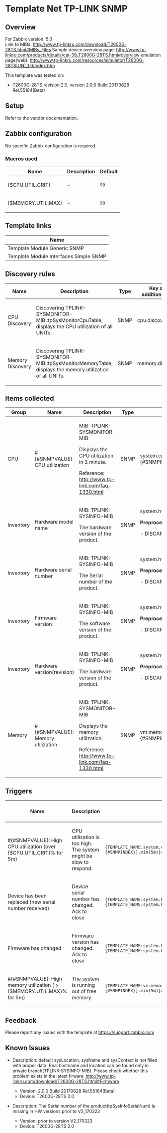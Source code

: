 
# Template Net TP-LINK SNMP

## Overview

For Zabbix version: 5.0  
Link to MIBs: http://www.tp-linkru.com/download/T2600G-28TS.html#MIBs_Files
Sample device overview page: http://www.tp-linkru.com/products/details/cat-39_T2600G-28TS.html#overview
emulation page(web): http://www.tp-linkru.com/resources/simulator/T2600G-28TS(UN)_1.0/Index.htm

This template was tested on:

- T2600G-28TS revision 2.0, version 2.0.0 Build 20170628 Rel.55184(Beta)

## Setup

Refer to the vendor documentation.

## Zabbix configuration

No specific Zabbix configuration is required.

### Macros used

|Name|Description|Default|
|----|-----------|-------|
|{$CPU.UTIL.CRIT} |<p>-</p> |`90` |
|{$MEMORY.UTIL.MAX} |<p>-</p> |`90` |

## Template links

|Name|
|----|
|Template Module Generic SNMP |
|Template Module Interfaces Simple SNMP |

## Discovery rules

|Name|Description|Type|Key and additional info|
|----|-----------|----|----|
|CPU Discovery |<p>Discovering TPLINK-SYSMONITOR-MIB::tpSysMonitorCpuTable, displays the CPU utilization of all UNITs.</p> |SNMP |cpu.discovery |
|Memory Discovery |<p>Discovering TPLINK-SYSMONITOR-MIB::tpSysMonitorMemoryTable, displays the memory utilization of all UNITs.</p> |SNMP |memory.discovery |

## Items collected

|Group|Name|Description|Type|Key and additional info|
|-----|----|-----------|----|---------------------|
|CPU |#{#SNMPVALUE}: CPU utilization |<p>MIB: TPLINK-SYSMONITOR-MIB</p><p>Displays the CPU utilization in 1 minute.</p><p>Reference: http://www.tp-link.com/faq-1330.html</p> |SNMP |system.cpu.util[tpSysMonitorCpu1Minute.{#SNMPINDEX}] |
|Inventory |Hardware model name |<p>MIB: TPLINK-SYSINFO-MIB</p><p>The hardware version of the product.</p> |SNMP |system.hw.model<p>**Preprocessing**:</p><p>- DISCARD_UNCHANGED_HEARTBEAT: `1d`</p> |
|Inventory |Hardware serial number |<p>MIB: TPLINK-SYSINFO-MIB</p><p>The Serial number of the product.</p> |SNMP |system.hw.serialnumber<p>**Preprocessing**:</p><p>- DISCARD_UNCHANGED_HEARTBEAT: `1d`</p> |
|Inventory |Firmware version |<p>MIB: TPLINK-SYSINFO-MIB</p><p>The software version of the product.</p> |SNMP |system.hw.firmware<p>**Preprocessing**:</p><p>- DISCARD_UNCHANGED_HEARTBEAT: `1d`</p> |
|Inventory |Hardware version(revision) |<p>MIB: TPLINK-SYSINFO-MIB</p><p>The hardware version of the product.</p> |SNMP |system.hw.version<p>**Preprocessing**:</p><p>- DISCARD_UNCHANGED_HEARTBEAT: `1d`</p> |
|Memory |#{#SNMPVALUE}: Memory utilization |<p>MIB: TPLINK-SYSMONITOR-MIB</p><p>Displays the memory utilization.</p><p>Reference: http://www.tp-link.com/faq-1330.html</p> |SNMP |vm.memory.util[tpSysMonitorMemoryUtilization.{#SNMPINDEX}] |

## Triggers

|Name|Description|Expression|Severity|Dependencies and additional info|
|----|-----------|----|----|----|
|#{#SNMPVALUE}: High CPU utilization (over {$CPU.UTIL.CRIT}% for 5m) |<p>CPU utilization is too high. The system might be slow to respond.</p> |`{TEMPLATE_NAME:system.cpu.util[tpSysMonitorCpu1Minute.{#SNMPINDEX}].min(5m)}>{$CPU.UTIL.CRIT}` |WARNING | |
|Device has been replaced (new serial number received) |<p>Device serial number has changed. Ack to close</p> |`{TEMPLATE_NAME:system.hw.serialnumber.diff()}=1 and {TEMPLATE_NAME:system.hw.serialnumber.strlen()}>0` |INFO |<p>Manual close: YES</p> |
|Firmware has changed |<p>Firmware version has changed. Ack to close</p> |`{TEMPLATE_NAME:system.hw.firmware.diff()}=1 and {TEMPLATE_NAME:system.hw.firmware.strlen()}>0` |INFO |<p>Manual close: YES</p> |
|#{#SNMPVALUE}: High memory utilization ( >{$MEMORY.UTIL.MAX}% for 5m) |<p>The system is running out of free memory.</p> |`{TEMPLATE_NAME:vm.memory.util[tpSysMonitorMemoryUtilization.{#SNMPINDEX}].min(5m)}>{$MEMORY.UTIL.MAX}` |AVERAGE | |

## Feedback

Please report any issues with the template at https://support.zabbix.com

## Known Issues

- Description: default sysLocation, sysName and sysContact is not filled with proper data. Real hostname and location can be found only in private branch(TPLINK-SYSINFO-MIB). Please check whether this problem exists in the latest firware: http://www.tp-linkru.com/download/T2600G-28TS.html#Firmware
  - Version: 2.0.0 Build 20170628 Rel.55184(Beta)
  - Device: T2600G-28TS 2.0

- Description: The Serial number of the product(tpSysInfoSerialNum) is missing in HW versions prior to V2_170323
  - Version: prior to version V2_170323
  - Device: T2600G-28TS 2.0

